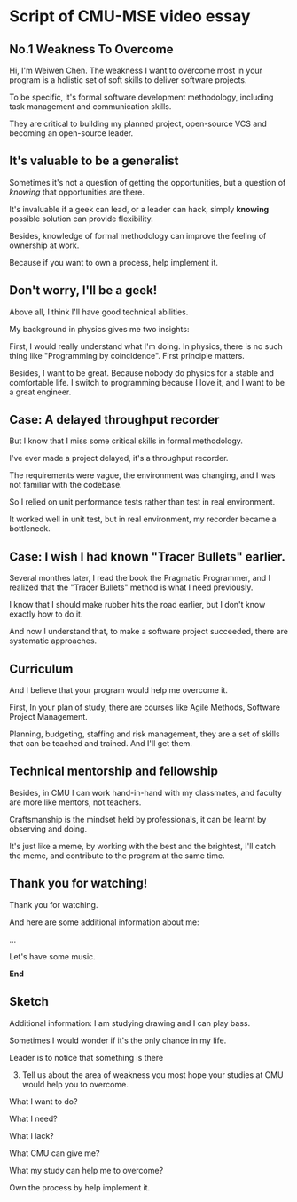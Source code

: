 Script of CMU-MSE video essay
=============================

## No.1 Weakness To Overcome

Hi, I'm Weiwen Chen. The weakness I want to overcome most in your program is a holistic set of soft skills to deliver software projects.
 
To be specific, it's formal software development methodology, including task management and communication skills.

They are critical to building my planned project, open-source VCS and becoming an open-source leader.

## It's valuable to be a generalist

Sometimes it's not a question of getting the opportunities, but a question of *knowing* that opportunities are there.

It's invaluable if a geek can lead, or a leader can hack, simply **knowing** possible solution can provide flexibility.

Besides, knowledge of formal methodology can improve the feeling of ownership at work.

Because if you want to own a process, help implement it.

## Don't worry, I'll be a geek!

Above all, I think I'll have good technical abilities.

My background in physics gives me two insights:

First, I would really understand what I'm doing. In physics, there is no such thing like "Programming by coincidence". First principle matters.

Besides, I want to be great. Because nobody do physics for a stable and comfortable life. I switch to programming because I love it, and I want to be a great engineer.

## Case: A delayed throughput recorder

But I know that I miss some critical skills in formal methodology.

I've ever made a project delayed, it's a throughput recorder.

The requirements were vague, the environment was changing, and I was not familiar with the codebase.

So I relied on unit performance tests rather than test in real environment.

It worked well in unit test, but in real environment, my recorder became a bottleneck.

## Case: I wish I had known "Tracer Bullets" earlier.

Several monthes later, I read the book the Pragmatic Programmer, and I realized that the "Tracer Bullets" method is what I need previously.

I know that I should make rubber hits the road earlier, but I don't know exactly how to do it.

And now I understand that, to make a software project succeeded, there are systematic approaches.

## Curriculum

And I believe that your program would help me overcome it.

First, In your plan of study, there are courses like Agile Methods, Software Project Management.

Planning, budgeting, staffing and risk management, they are a set of skills that can be teached and trained. And I'll get them.

## Technical mentorship and fellowship

Besides, in CMU I can work hand-in-hand with my classmates, and faculty are more like mentors, not teachers.

Craftsmanship is the mindset held by professionals, it can be learnt by observing and doing.

It's just like a meme, by working with the best and the brightest, I'll catch the meme, and contribute to the program at the same time.

## Thank you for watching!

Thank you for watching.

And here are some additional information about me:

...

Let's have some music.

**End**

## Sketch 

Additional information: I am studying drawing and I can play bass.

Sometimes I would wonder if it's the only chance in my life.

Leader is to notice that something is there

3. Tell us about the area of weakness you most hope your studies at CMU would help you to overcome.

What I want to do?

What I need?

What I lack?

What CMU can give me?

What my study can help me to overcome?

Own the process by help implement it.